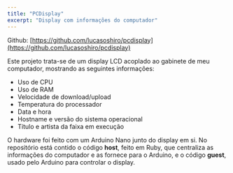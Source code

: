 ```yaml
---
title: "PCDisplay"
excerpt: "Display com informações do computador"
---
```


Github: [https://github.com/lucasoshiro/pcdisplay](https://github.com/lucasoshiro/pcdisplay)

Este projeto trata-se de um display LCD acoplado ao gabinete de meu computador,
mostrando as seguintes informações:

- Uso de CPU
- Uso de RAM
- Velocidade de download/upload
- Temperatura do processador
- Data e hora
- Hostname e versão do sistema operacional
- Título e artista da faixa em execução

O hardware foi feito com um Arduino Nano junto do display em si. No repositório
está contido o código __host__, feito em Ruby, que centraliza as informações do
computador e as fornece para o Arduino, e o código __guest__, usado pelo Arduino
para controlar o display.
